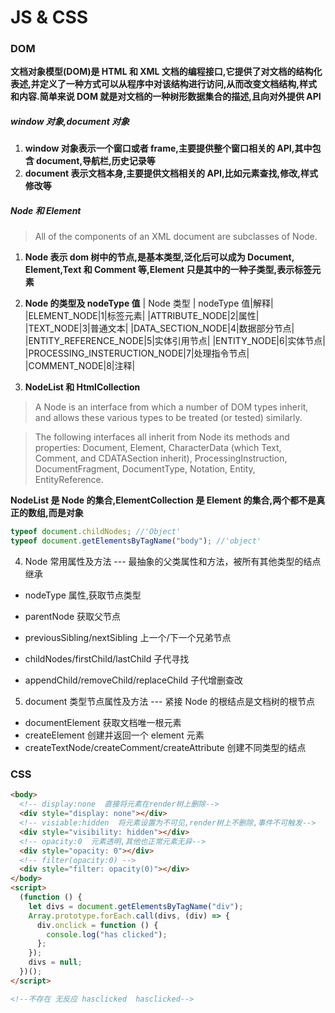 # JS & CSS

### DOM

**文档对象模型(DOM)是 HTML 和 XML 文档的编程接口,它提供了对文档的结构化表述,并定义了一种方式可以从程序中对该结构进行访问,从而改变文档结构,样式和内容.简单来说 DOM 就是对文档的一种树形数据集合的描述,且向对外提供 API**

##### window 对象,document 对象

1. **window 对象表示一个窗口或者 frame,主要提供整个窗口相关的 API,其中包含 document,导航栏,历史记录等**
2. **document 表示文档本身,主要提供文档相关的 API,比如元素查找,修改,样式修改等**

##### Node 和 Element

> All of the components of an XML document are subclasses of Node.

1. **Node 表示 dom 树中的节点,是基本类型,泛化后可以成为 Document, Element,Text 和 Comment 等,Element 只是其中的一种子类型,表示标签元素**

2. **Node 的类型及 nodeType 值**
   | Node 类型 | nodeType 值|解释|
   |ELEMENT_NODE|1|标签元素|
   |ATTRIBUTE_NODE|2|属性|
   |TEXT_NODE|3|普通文本|
   |DATA_SECTION_NODE|4|数据部分节点|
   |ENTITY_REFERENCE_NODE|5|实体引用节点|
   |ENTITY_NODE|6|实体节点|
   |PROCESSING_INSTERUCTION_NODE|7|处理指令节点|
   |COMMENT_NODE|8|注释|

3. **NodeList 和 HtmlCollection**

> A Node is an interface from which a number of DOM types inherit, and allows these various types to be treated (or tested) similarly.

> The following interfaces all inherit from Node its methods and properties: Document, Element, CharacterData (which Text, Comment, and CDATASection inherit), ProcessingInstruction, DocumentFragment, DocumentType, Notation, Entity, EntityReference.

**NodeList 是 Node 的集合,ElementCollection 是 Element 的集合,两个都不是真正的数组,而是对象**

```js
typeof document.childNodes; //'Object'
typeof document.getElementsByTagName("body"); //'object'
```

4.  Node 常用属性及方法 --- 最抽象的父类属性和方法，被所有其他类型的结点继承

- nodeType 属性,获取节点类型

- parentNode 获取父节点

- previousSibling/nextSibling 上一个/下一个兄弟节点
- childNodes/firstChild/lastChild 子代寻找

- appendChild/removeChild/replaceChild 子代增删查改

5. document 类型节点属性及方法 --- 紧接 Node 的根结点是文档树的根节点

- documentElement 获取文档唯一根元素
- createElement 创建并返回一个 element 元素
- createTextNode/createComment/createAttribute 创建不同类型的结点

### CSS

```html
<body>
  <!-- display:none  直接将元素在render树上删除-->
  <div style="display: none"></div>
  <!-- visiable:hidden  将元素设置为不可见,render树上不删除,事件不可触发-->
  <div style="visibility: hidden"></div>
  <!-- opacity:0  元素透明,其他也正常元素无异-->
  <div style="opacity: 0"></div>
  <!-- filter(opacity:0) -->
  <div style="filter: opacity(0)"></div>
</body>
<script>
  (function () {
    let divs = document.getElementsByTagName("div");
    Array.prototype.forEach.call(divs, (div) => {
      div.onclick = function () {
        console.log("has clicked");
      };
    });
    divs = null;
  })();
</script>

<!--不存在 无反应 hasclicked  hasclicked-->
```
